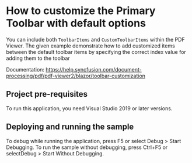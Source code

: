 # How to customize the Primary Toolbar with default options
You can include both `ToolbarItems` and `CustomToolbarItems` within the PDF Viewer. The given example demonstrate how to add customized items between the default toolbar items by specifying the correct index value for adding them to the toolbar

Documentation: https://help.syncfusion.com/document-processing/pdf/pdf-viewer2/blazor/toolbar-customization

## Project pre-requisites
To run this application, you need Visual Studio 2019 or later versions.

## Deploying and running the sample
To debug while running the application, press F5 or select Debug > Start Debugging. To run the sample without debugging, press Ctrl+F5 or selectDebug > Start Without Debugging.